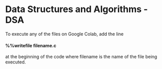 # Data Structures and Algorithms - DSA
To execute any of the files on Google Colab, add the line <h4> %%writefile filename.c </h4> at the beginning of the code where filename is the name of the file being executed.
